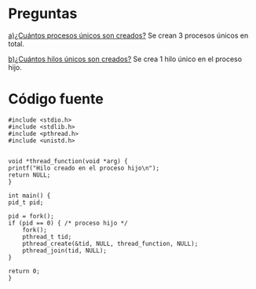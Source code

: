 # Preguntas
<u>a)¿Cuántos procesos únicos son creados?</u>
Se crean 3 procesos únicos en total.

<u>b)¿Cuántos hilos únicos son creados?</u>
Se crea 1 hilo único en el proceso hijo.

# Código fuente
    #include <stdio.h>
    #include <stdlib.h>
    #include <pthread.h>
    #include <unistd.h>


    void *thread_function(void *arg) {
    printf("Hilo creado en el proceso hijo\n");
    return NULL;
    }

    int main() {
    pid_t pid;

    pid = fork();
    if (pid == 0) { /* proceso hijo */
        fork();
        pthread_t tid;
        pthread_create(&tid, NULL, thread_function, NULL);
        pthread_join(tid, NULL);
    }

    return 0;
    }
